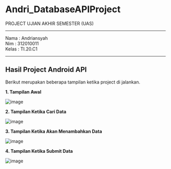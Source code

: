 # Andri_DatabaseAPIProject

PROJECT UJIAN AKHIR SEMESTER (UAS)

<hr>

Nama : Andriansyah <br>
Nim : 312010011 <br>
Kelas : TI.20.C1

<hr>

## Hasil Project Android API 

Berikut merupakan beberapa tampilan ketika project di jalankan.

**1. Tampilan Awal**

![image](https://github.com/Andriansyah00/Andri_DatabaseAPIProject/assets/73049521/a3d536ce-18e6-4f83-b564-f3847916fe4b)

**2. Tampilan Ketika Cari Data**

![image](https://github.com/Andriansyah00/Andri_DatabaseAPIProject/assets/73049521/066d7181-7fe6-4220-aced-08dfd9671398)

**3. Tampilan Ketika Akan Menambahkan  Data**

![image](https://github.com/Andriansyah00/Andri_DatabaseAPIProject/assets/73049521/3e4e63aa-d056-4ab7-b305-08c3de8a0cf6)

**4. Tampilan Ketika Submit  Data**

![image](https://github.com/Andriansyah00/Andri_DatabaseAPIProject/assets/73049521/26b44531-cf71-49cc-9121-7323ed07e581)

